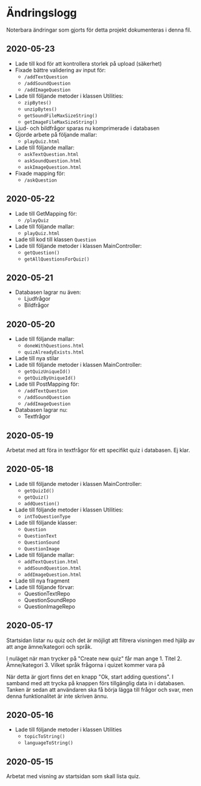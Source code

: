 # Ändringslogg #

Noterbara ändringar som gjorts för detta projekt dokumenteras i denna fil.

## 2020-05-23 ##
- Lade till kod för att kontrollera storlek på upload (säkerhet)
- Fixade bättre validering av input för:
  - `/addTextQuestion`
  - `/addSoundQuestion`
  - `/addImageQuestion`
- Lade till följande metoder i klassen Utilities:
  - `zipBytes()`
  - `unzipBytes()`
  - `getSoundFileMaxSizeString()`
  - `getImageFileMaxSizeString()`
- Ljud- och bildfrågor sparas nu komprimerade i databasen
- Gjorde arbete på följande mallar:
  - `playQuiz.html`
- Lade till följande mallar:
  - `askTextQuestion.html`
  - `askSoundQuestion.html`
  - `askImageQuestion.html`
- Fixade mapping för:
  - `/askQuestion`

## 2020-05-22 ##
- Lade till GetMapping för:
  - `/playQuiz`
- Lade till följande mallar:
  - `playQuiz.html`
- Lade till kod till klassen `Question`
- Lade till följande metoder i klassen MainController:
  - `getQuestion()`
  - `getAllQuestionsForQuiz()`

## 2020-05-21 ##
- Databasen lagrar nu även:
  - Ljudfrågor
  - Bildfrågor

## 2020-05-20 ##
- Lade till följande mallar:
  - `doneWithQuestions.html`
  - `quizAlreadyExists.html`
- Lade till nya stilar
- Lade till följande metoder i klassen MainController:
  - `getQuizUniqueId()`
  - `getQuizByUniqueId()`
- Lade till PostMapping för:
  - `/addTextQuestion`
  - `/addSoundQuestion`
  - `/addImageQuestion`
- Databasen lagrar nu:
  - Textfrågor

## 2020-05-19 ##
Arbetat med att föra in textfrågor för ett specifikt quiz i databasen.
Ej klar.

## 2020-05-18 ##
- Lade till följande metoder i klassen MainController:
  - `getQuizId()`
  - `getQuiz()`
  - `addQuestion()`
- Lade till följande metoder i klassen Utilities:
  - `intToQuestionType`
- Lade till följande klasser:
  - `Question`
  - `QuestionText`
  - `QuestionSound`
  - `QuestionImage`
- Lade till följande mallar:
  - `addTextQuestion.html`
  - `addSoundQuestion.html`
  - `addImageQuestion.html`
- Lade till nya fragment
- Lade till följande förvar:
  - QuestionTextRepo
  - QuestionSoundRepo
  - QuestionImageRepo

## 2020-05-17 ##
Startsidan listar nu quiz och det är möjligt att filtrera visningen med hjälp
av att ange ämne/kategori och språk.

I nuläget när man trycker på "Create new quiz" får man ange
    1. Titel
    2. Ämne/kategori
    3. Vilket språk frågorna i quizet kommer vara på

När detta är gjort finns det en knapp "Ok, start adding questions".
I samband med att trycka på knappen förs tillgänglig data in i databasen.
Tanken är sedan att användaren ska få börja lägga till frågor och svar,
men denna funktionalitet är inte skriven ännu.

## 2020-05-16 ##
- Lade till följande metoder i klassen Utilities
  - `topicToString()`
  - `languageToString()`

## 2020-05-15 ##
Arbetat med visning av startsidan som skall lista quiz.
